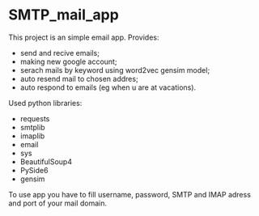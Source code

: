 # SMTP_mail_app
This project is an simple email app. Provides: 
- send and recive emails; 
- making new google account; 
- serach mails by keyword using word2vec gensim model; 
- auto resend mail to chosen addres; 
- auto respond to emails (eg when u are at vacations). 

Used python libraries: 
- requests
- smtplib 
- imaplib 
- email   
- sys     
- BeautifulSoup4
- PySide6
- gensim

To use app you have to fill username, password, SMTP and IMAP adress and port of your mail domain.  
